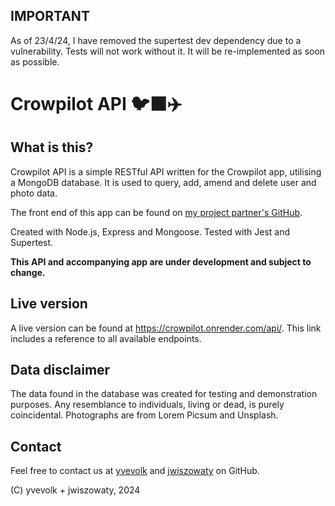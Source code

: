 ## IMPORTANT
As of 23/4/24, I have removed the supertest dev dependency due to a vulnerability. Tests will not work without it. It will be re-implemented as soon as possible.

# Crowpilot API 🐦‍⬛✈️

## What is this?
Crowpilot API is a simple RESTful API written for the Crowpilot app, utilising a MongoDB database. It is used to query, add, amend and delete user and photo data.

The front end of this app can be found on [my project partner's GitHub](https://github.com/jwiszowaty/crowpilot-frontend).

Created with Node.js, Express and Mongoose. Tested with Jest and Supertest.

**This API and accompanying app are under development and subject to change.**

## Live version
A live version can be found at https://crowpilot.onrender.com/api/.
This link includes a reference to all available endpoints.

## Data disclaimer
The data found in the database was created for testing and demonstration purposes. Any resemblance to individuals, living or dead, is purely coincidental.
Photographs are from Lorem Picsum and Unsplash.

## Contact
Feel free to contact us at [yvevolk](https://github.com/yvevolk) and [jwiszowaty](https://github.com/jwiszowaty) on GitHub.

(C) yvevolk + jwiszowaty, 2024
